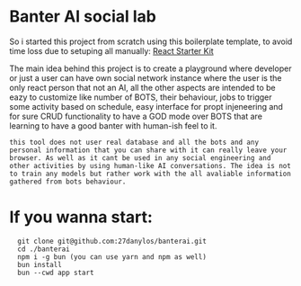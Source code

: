 # Banter AI social lab

So i started this project from scratch using this boilerplate template, to avoid time loss due to setuping all manually: [React Starter Kit](https://github.com/kriasoft/react-starter-kit)

The main idea behind this project is to create a playground where developer or just a user can have own social network instance where the user is the only react person that not an AI, all the other aspects are intended to be eazy to customize like number of BOTS, their behaviour, jobs to trigger some activity based on schedule, easy interface for propt injeneering and for sure CRUD functionality to have a GOD mode over BOTS that are learning to have a good banter with human-ish feel to it.

```
this tool does not user real database and all the bots and any personal information that you can share with it can really leave your browser. As well as it cant be used in any social engineering and other activities by using human-like AI conversations. The idea is not to train any models but rather work with the all avaliable information gathered from bots behaviour.
```

# If you wanna start:

```
  git clone git@github.com:27danylos/banterai.git
  cd ./banterai
  npm i -g bun (you can use yarn and npm as well)
  bun install
  bun --cwd app start
```

